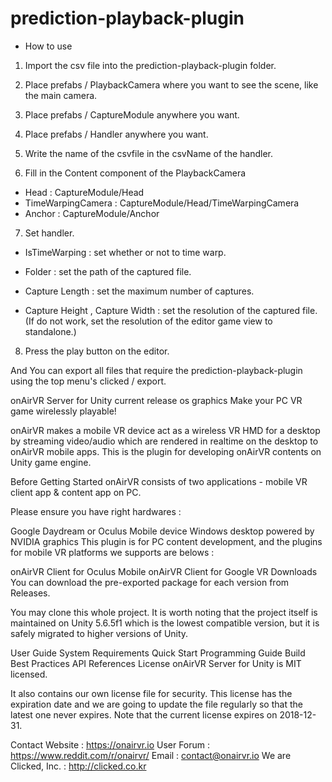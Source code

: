 # prediction-playback-plugin

- How to use

1. Import the csv file into the prediction-playback-plugin folder.

2. Place prefabs / PlaybackCamera where you want to see the scene, like the main camera.

3. Place prefabs / CaptureModule anywhere you want.

4. Place prefabs / Handler anywhere you want.

5. Write the name of the csvfile in the csvName of the handler.

6. Fill in the Content component of the PlaybackCamera 

  - Head : CaptureModule/Head
  - TimeWarpingCamera : CaptureModule/Head/TimeWarpingCamera
  - Anchor : CaptureModule/Anchor

7. Set handler.

  - IsTimeWarping : set whether or not to time warp.

  - Folder : set the path of the captured file.

  - Capture Length : set the maximum number of captures.

  - Capture Height , Capture Width :  set the resolution of the captured file.
    (If do not work, set the resolution of the editor game view to standalone.)

8. Press the play button on the editor.


And You can export all files that require the prediction-playback-plugin using the top menu's clicked / export.





























onAirVR Server for Unity current release os graphics
Make your PC VR game wirelessly playable!

onAirVR makes a mobile VR device act as a wireless VR HMD for a desktop by streaming video/audio which are rendered in realtime on the desktop to onAirVR mobile apps. This is the plugin for developing onAirVR contents on Unity game engine.

Before Getting Started
onAirVR consists of two applications - mobile VR client app & content app on PC.

Please ensure you have right hardwares :

Google Daydream or Oculus Mobile device
Windows desktop powered by NVIDIA graphics
This plugin is for PC content development, and the plugins for mobile VR platforms we supports are belows :

onAirVR Client for Oculus Mobile
onAirVR Client for Google VR
Downloads
You can download the pre-exported package for each version from Releases.

You may clone this whole project. It is worth noting that the project itself is maintained on Unity 5.6.5f1 which is the lowest compatible version, but it is safely migrated to higher versions of Unity.

User Guide
System Requirements
Quick Start
Programming Guide
Build
Best Practices
API References
License
onAirVR Server for Unity is MIT licensed.

It also contains our own license file for security. This license has the expiration date and we are going to update the file regularly so that the latest one never expires. Note that the current license expires on 2018-12-31.

Contact
Website : https://onairvr.io
User Forum : https://www.reddit.com/r/onairvr/
Email : contact@onairvr.io
We are Clicked, Inc. : http://clicked.co.kr